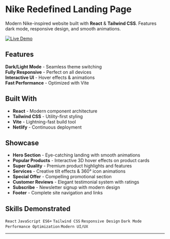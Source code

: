 # Nike Redefined Landing Page

Modern Nike-inspired website built with **React** & **Tailwind CSS**. Features dark mode, responsive design, and smooth animations.

[![Live Demo](https://img.shields.io/badge/🚀%20Live%20Demo-Visit%20Site-FF6452?style=for-the-badge)](https://nikeshowcase.netlify.app/)

## Features

**Dark/Light Mode** - Seamless theme switching  
**Fully Responsive** - Perfect on all devices  
**Interactive UI** - Hover effects & animations  
**Fast Performance** - Optimized with Vite  

## Built With

- **React** - Modern component architecture
- **Tailwind CSS** - Utility-first styling
- **Vite** - Lightning-fast build tool
- **Netlify** - Continuous deployment


## Showcase

- **Hero Section** - Eye-catching landing with smooth animations
- **Popular Products** - Interactive 3D hover effects on product cards
- **Super Quality** - Premium product highlights and features
- **Services** - Creative tilt effects & 360° icon animations
- **Special Offer** - Compelling promotional section
- **Customer Reviews** - Elegant testimonial system with ratings
- **Subscribe** - Newsletter signup with modern design
- **Footer** - Complete site navigation and links

## Skills Demonstrated

`React` `JavaScript ES6+` `Tailwind CSS` `Responsive Design` `Dark Mode` `Performance Optimization` `Modern UI/UX`

---
